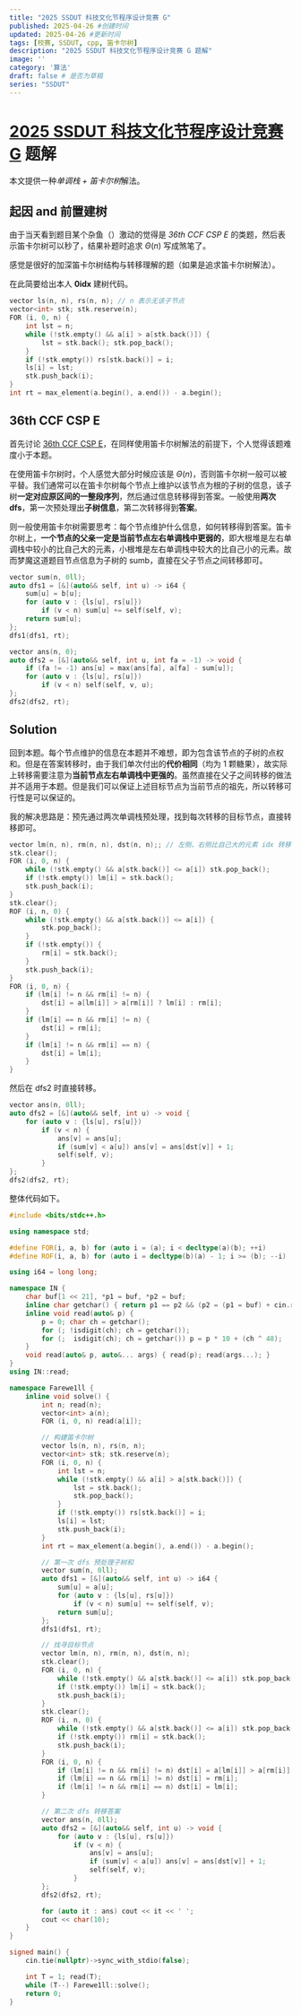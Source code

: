 ```yaml
---
title: "2025 SSDUT 科技文化节程序设计竞赛 G"
published: 2025-04-26 #创建时间
updated: 2025-04-26 #更新时间
tags: [校赛, SSDUT, cpp, 笛卡尔树]
description: "2025 SSDUT 科技文化节程序设计竞赛 G 题解"
image: ''
category: '算法'
draft: false # 是否为草稿
series: "SSDUT"
---
```


# [2025 SSDUT 科技文化节程序设计竞赛 G](https://hydro.ac/d/ssdut/p/O1043) 题解

本文提供一种*单调栈 + 笛卡尔树*解法。

## 起因 and 前置建树

由于当天看到题目某个杂鱼（）激动的觉得是 *36th CCF CSP E* 的类题，然后表示笛卡尔树可以秒了，结果补题时追求 $\Theta(n)$ 写成煞笔了。

感觉是很好的加深笛卡尔树结构与转移理解的题（如果是追求笛卡尔树解法）。

在此简要给出本人 **0idx** 建树代码。

```cpp
vector ls(n, n), rs(n, n); // n 表示无该子节点
vector<int> stk; stk.reserve(n);
FOR (i, 0, n) {
	int lst = n;
	while (!stk.empty() && a[i] > a[stk.back()]) {
		lst = stk.back(); stk.pop_back();
	}
	if (!stk.empty()) rs[stk.back()] = i;
	ls[i] = lst;
	stk.push_back(i);
}
int rt = max_element(a.begin(), a.end()) - a.begin();
```

## 36th CCF CSP E

首先讨论 [36th CCF CSP E](https://sim.csp.thusaac.com/contest/36/problem/4)，在同样使用笛卡尔树解法的前提下，个人觉得该题难度小于本题。

在使用笛卡尔树时，个人感觉大部分时候应该是 $\Theta(n)$，否则笛卡尔树一般可以被平替。我们通常可以在笛卡尔树每个节点上维护以该节点为根的子树的信息，该子树**一定对应原区间的一整段序列**，然后通过信息转移得到答案。一般使用**两次 dfs**，第一次预处理出**子树信息**，第二次转移得到**答案**。

则一般使用笛卡尔树需要思考：每个节点维护什么信息，如何转移得到答案。笛卡尔树上，**一个节点的父亲一定是当前节点左右单调栈中更弱的**，即大根堆是左右单调栈中较小的比自己大的元素，小根堆是左右单调栈中较大的比自己小的元素。故而梦魔这道题目节点信息为子树的 sumb，直接在父子节点之间转移即可。

```cpp
vector sum(n, 0ll);
auto dfs1 = [&](auto&& self, int u) -> i64 {
	sum[u] = b[u];
	for (auto v : {ls[u], rs[u]})
		if (v < n) sum[u] += self(self, v);
	return sum[u];
};
dfs1(dfs1, rt);

vector ans(n, 0);
auto dfs2 = [&](auto&& self, int u, int fa = -1) -> void {
	if (fa != -1) ans[u] = max(ans[fa], a[fa] - sum[u]);
	for (auto v : {ls[u], rs[u]})
		if (v < n) self(self, v, u);
};
dfs2(dfs2, rt);
```

## Solution

回到本题。每个节点维护的信息在本题并不难想，即为包含该节点的子树的点权和。但是在答案转移时，由于我们单次付出的**代价相同**（均为 1 颗糖果），故实际上转移需要注意为**当前节点左右单调栈中更强的**。虽然直接在父子之间转移的做法并不适用于本题。但是我们可以保证上述目标节点为当前节点的祖先，所以转移可行性是可以保证的。

我的解决思路是：预先通过两次单调栈预处理，找到每次转移的目标节点，直接转移即可。

```cpp
vector lm(n, n), rm(n, n), dst(n, n);; // 左侧、右侧比自己大的元素 idx 转移时的目标节点
stk.clear();
FOR (i, 0, n) {
	while (!stk.empty() && a[stk.back()] <= a[i]) stk.pop_back();
	if (!stk.empty()) lm[i] = stk.back();
	stk.push_back(i);
}
stk.clear();
ROF (i, n, 0) {
	while (!stk.empty() && a[stk.back()] <= a[i]) {
		stk.pop_back();
	}
	if (!stk.empty()) {
		rm[i] = stk.back();
	}
	stk.push_back(i);
}
FOR (i, 0, n) {
	if (lm[i] != n && rm[i] != n) {
		dst[i] = a[lm[i]] > a[rm[i]] ? lm[i] : rm[i];
	}
	if (lm[i] == n && rm[i] != n) {
		dst[i] = rm[i];
	}
	if (lm[i] != n && rm[i] == n) {
		dst[i] = lm[i];
	}
}
```

然后在 dfs2 时直接转移。

```cpp
vector ans(n, 0ll);
auto dfs2 = [&](auto&& self, int u) -> void {
	for (auto v : {ls[u], rs[u]})
		if (v < n) {
			ans[v] = ans[u];
			if (sum[v] < a[u]) ans[v] = ans[dst[v]] + 1;
			self(self, v);
		}
};
dfs2(dfs2, rt);
```

整体代码如下。

```cpp
#include <bits/stdc++.h>

using namespace std;

#define FOR(i, a, b) for (auto i = (a); i < decltype(a)(b); ++i)
#define ROF(i, a, b) for (auto i = decltype(b)(a) - 1; i >= (b); --i)

using i64 = long long;

namespace IN {
	char buf[1 << 21], *p1 = buf, *p2 = buf;
	inline char getchar() { return p1 == p2 && (p2 = (p1 = buf) + cin.rdbuf()->sgetn(buf, 1 << 21), p1 == p2) ? EOF : *p1++; }
	inline void read(auto& p) {
		p = 0; char ch = getchar();
		for (; !isdigit(ch); ch = getchar());
		for (;  isdigit(ch); ch = getchar()) p = p * 10 + (ch ^ 48);
	}
	void read(auto& p, auto&... args) { read(p); read(args...); }
}
using IN::read;

namespace Farewe1ll {
	inline void solve() {
		int n; read(n);
		vector<int> a(n);
		FOR (i, 0, n) read(a[i]);

		// 构建笛卡尔树
		vector ls(n, n), rs(n, n);
		vector<int> stk; stk.reserve(n);
		FOR (i, 0, n) {
			int lst = n;
			while (!stk.empty() && a[i] > a[stk.back()]) {
				lst = stk.back();
				stk.pop_back();
			}
			if (!stk.empty()) rs[stk.back()] = i;
			ls[i] = lst;
			stk.push_back(i);
		}
		int rt = max_element(a.begin(), a.end()) - a.begin();

		// 第一次 dfs 预处理子树和
		vector sum(n, 0ll);
		auto dfs1 = [&](auto&& self, int u) -> i64 {
			sum[u] = a[u];
			for (auto v : {ls[u], rs[u]})
				if (v < n) sum[u] += self(self, v);
			return sum[u];
		};
		dfs1(dfs1, rt);

		// 找寻目标节点
		vector lm(n, n), rm(n, n), dst(n, n);
		stk.clear();
		FOR (i, 0, n) {
			while (!stk.empty() && a[stk.back()] <= a[i]) stk.pop_back();
			if (!stk.empty()) lm[i] = stk.back();
			stk.push_back(i);
		}
		stk.clear();
		ROF (i, n, 0) {
			while (!stk.empty() && a[stk.back()] <= a[i]) stk.pop_back();
			if (!stk.empty()) rm[i] = stk.back();
			stk.push_back(i);
		}
		FOR (i, 0, n) {
			if (lm[i] != n && rm[i] != n) dst[i] = a[lm[i]] > a[rm[i]] ? lm[i] : rm[i];
			if (lm[i] == n && rm[i] != n) dst[i] = rm[i];
			if (lm[i] != n && rm[i] == n) dst[i] = lm[i];
		}

		// 第二次 dfs 转移答案
		vector ans(n, 0ll);
		auto dfs2 = [&](auto&& self, int u) -> void {
			for (auto v : {ls[u], rs[u]})
				if (v < n) {
					ans[v] = ans[u];
					if (sum[v] < a[u]) ans[v] = ans[dst[v]] + 1;
					self(self, v);
				}
		};
		dfs2(dfs2, rt);

		for (auto it : ans) cout << it << ' ';
		cout << char(10);
	}
}

signed main() {
	cin.tie(nullptr)->sync_with_stdio(false);

	int T = 1; read(T);
	while (T--) Farewe1ll::solve();
	return 0;
}
```